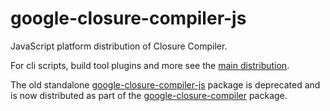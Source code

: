 # google-closure-compiler-js

JavaScript platform distribution of Closure Compiler.

For cli scripts, build tool plugins and more see the [main distribution](https://www.npmjs.com/package/google-closure-compiler).

The old standalone [google-closure-compiler-js](https://github.com/google/closure-compiler-js) package
is deprecated and is now distributed as part of the
[google-closure-compiler](https://www.npmjs.com/package/google-closure-compiler) package.
